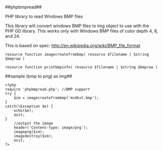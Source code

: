 ##phpbmpread##


PHP library to read Windows BMP files

This library will convert windows BMP files to img object to use with the PHP GD library. This works only with Windows BMP files of color depth 4, 8, and 24.

This is based on spec: http://en.wikipedia.org/wiki/BMP_file_format

	resource function imagecreatefrombmp( resource $filename | $string $bmpraw )
	
	resource function printbmpinfo( resource $filename | $string $bmpraw )

##sample (bmp to png) as img##

	<?php
	require 'phpbmpread.php'; //BMP support
	try {
		$im = imagecreatefrombmp('ms4bit.bmp');
	}
	catch(\Exception $e) {
		echo($e);
		exit;
	}
		//output the image
		header('Content-type: image/png');
		imagepng($im);
		imagedestroy($im);
		exit;
	?>
